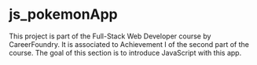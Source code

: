 # js_pokemonApp
This project is part of the Full-Stack Web Developer course by CareerFoundry. 
It is associated to Achievement I of the second part of the course. 
The goal of this section is to introduce JavaScript with this app. 
